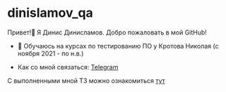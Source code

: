 # dinislamov_qa
Привет!:wave: Я Динис Динисламов. Добро пожаловать в мой GitHub!

- 🌱 Обучаюсь на курсах по тестированию ПО у Кротова Николая (с ноября 2021 - по н.в.)

- Как со мной связаться: [Telegram](https://t.me/forwator221)

С выполненными мной ТЗ можно ознакомиться [тут](https://github.com/forwator221/dinislamov_qa/blob/main/Hard_skills/ТЗ.md)
